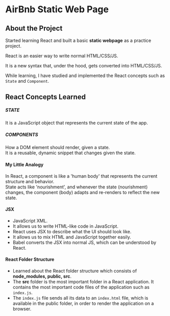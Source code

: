# AirBnb Static Web Page

## About the Project
Started learning React and built a basic **static webpage** as a practice project.

React is an easier way to write normal HTML/CSS/JS.  

It is a new syntax that, under the hood, gets converted into HTML/CSS/JS.

While learning, I have studied and implemented the React concepts such as `State` and `Component`.

## React Concepts Learned

##### STATE  
It is a JavaScript object that represents the current state of the app.

##### COMPONENTS    
How a DOM element should render, given a state.  
It is a reusable, dynamic snippet that changes given the state.

#### My Little Analogy
In React, a component is like a 'human body' that represents the current structure and behavior.  
State acts like 'nourishment', and whenever the state (nourishment) changes, the component (body) adapts and re-renders to reflect the new state.

#### JSX
- JavaScript XML.
- It allows us to write HTML-like code in JavaScript.
- React uses JSX to describe what the UI should look like.
- It allows us to mix HTML and JavaScript together easily.
- Babel converts the JSX into normal JS, which can be understood by React.

#### React Folder Structure
- Learned about the React folder structure which consists of **node_modules, public, src**.
- The **src** folder is the most important folder in a React application. It contains the most important code files of the application such as `index.js`.
- The `index.js` file sends all its data to an `index.html` file, which is available in the public folder, in order to render the application on a browser.
